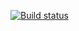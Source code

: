 [![Build status](https://ci.appveyor.com/api/projects/status/llbns1g3dpthblq3/branch/main?svg=true)](https://ci.appveyor.com/project/NastyaKatyushkina/advanced-1/branch/main)
